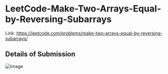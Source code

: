 # LeetCode-Make-Two-Arrays-Equal-by-Reversing-Subarrays
Link: https://leetcode.com/problems/make-two-arrays-equal-by-reversing-subarrays/
## Details of Submission
![image](https://user-images.githubusercontent.com/51401355/221583862-8dc48679-1c91-4a04-967d-d41a8f613e82.png)
